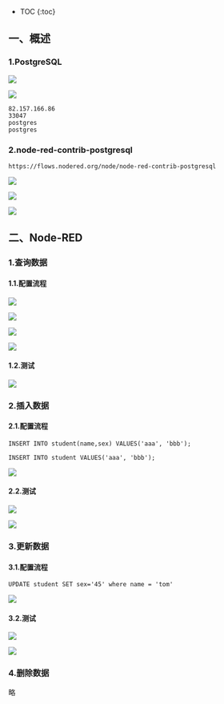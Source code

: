 * TOC
{:toc}



## 一、概述



### 1.PostgreSQL

![](/images/nodered/app/app-postgresql/pg-4.png)

![](/images/nodered/app/app-postgresql/pg-5.png)

```shell
82.157.166.86
33047
postgres
postgres
```



### 2.node-red-contrib-postgresql

```shell
https://flows.nodered.org/node/node-red-contrib-postgresql
```



![](/images/nodered/app/app-postgresql/pg-1.png)

![](/images/nodered/app/app-postgresql/pg-2.png)

![](/images/nodered/app/app-postgresql/pg-3.png)





## 二、Node-RED



### 1.查询数据

#### 1.1.配置流程

![](/images/nodered/app/app-postgresql/pg-6.png)

![](/images/nodered/app/app-postgresql/pg-7.png)

![](/images/nodered/app/app-postgresql/pg-8.png)

![](/images/nodered/app/app-postgresql/pg-9.png)



#### 1.2.测试

![](/images/nodered/app/app-postgresql/pg-10.png)



### 2.插入数据

#### 2.1.配置流程

```shell
INSERT INTO student(name,sex) VALUES('aaa', 'bbb');

INSERT INTO student VALUES('aaa', 'bbb');
```



![](/images/nodered/app/app-postgresql/pg-11.png)



#### 2.2.测试

![](/images/nodered/app/app-postgresql/pg-12.png)

![](/images/nodered/app/app-postgresql/pg-13.png)



### 3.更新数据

#### 3.1.配置流程

```shell
UPDATE student SET sex='45' where name = 'tom'
```



![](/images/nodered/app/app-postgresql/pg-14.png)



#### 3.2.测试

![](/images/nodered/app/app-postgresql/pg-15.png)

![](/images/nodered/app/app-postgresql/pg-16.png)



### 4.删除数据

略



